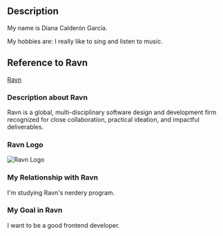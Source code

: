 ## Description

My name is Diana Calderón García. 

My hobbies are:
I really like to sing and listen to music.

## Reference to Ravn 
[Ravn](https://ravn.co)

### Description about Ravn

Ravn is a global, multi-disciplinary software design and development firm recognized for close collaboration, practical ideation, and impactful deliverables.

### Ravn Logo
![Ravn Logo](https://cdn.dribbble.com/users/37508/screenshots/3951611/media/d0198cccc1e358942281b6e1449d37fc.png)

### My Relationship with Ravn

I'm studying Ravn's nerdery program.

### My Goal in Ravn

I want to be a good frontend developer.


